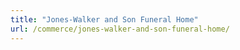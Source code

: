 ```yaml
---
title: "Jones-Walker and Son Funeral Home"
url: /commerce/jones-walker-and-son-funeral-home/
---
```

